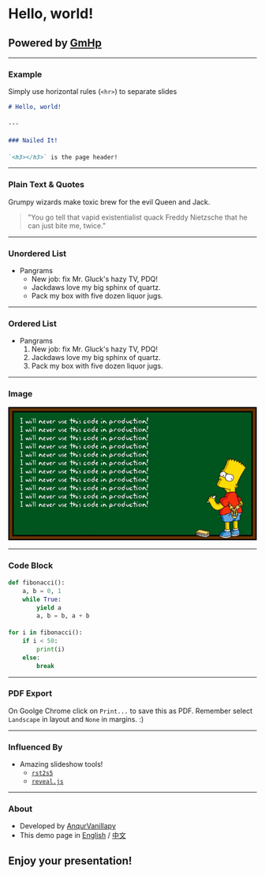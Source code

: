# Hello, world!

## Powered by [GmHp](https://github.com/anqurvanillapy/gmhp)

---

### Example

Simply use horizontal rules (`<hr>`) to separate slides

```markdown
# Hello, world!

---

### Nailed It!

`<h3></h3>` is the page header!
```

---

### Plain Text & Quotes

Grumpy wizards make toxic brew for the evil Queen and Jack.

> "You go tell that vapid existentialist quack Freddy Nietzsche that
he can just bite me, twice."

---

### Unordered List

- Pangrams
    + New job: fix Mr. Gluck's hazy TV, PDQ!
    + Jackdaws love my big sphinx of quartz.
    + Pack my box with five dozen liquor jugs.

---

### Ordered List

- Pangrams
    1. New job: fix Mr. Gluck's hazy TV, PDQ!
    2. Jackdaws love my big sphinx of quartz.
    3. Pack my box with five dozen liquor jugs.

---

### Image

![i-will-never-use-this-code-in-production](i-will-never-use-this-code-in-production.gif)

---

### Code Block

```python
def fibonacci():
    a, b = 0, 1
    while True:
        yield a
        a, b = b, a + b

for i in fibonacci():
    if i < 50:
        print(i)
    else:
        break
```

---

### PDF Export

On Goolge Chrome click on `Print...` to save this as PDF. Remember
select `Landscape` in layout and `None` in margins. :)

---

### Influenced By

- Amazing slideshow tools!
    + [`rst2s5`](http://docutils.sourceforge.net/docs/user/slide-shows.html)
    + [`reveal.js`](https://github.com/hakimel/reveal.js)

---

### About

- Developed by [AnqurVanillapy](https://anqurvanillapy.github.io)
- This demo page in [English](index.html) / [中文](index-zh_cn.html)

## Enjoy your presentation!

